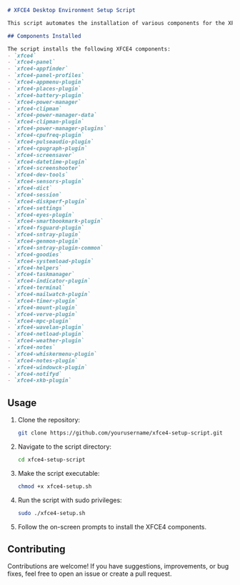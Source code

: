 ```markdown
# XFCE4 Desktop Environment Setup Script

This script automates the installation of various components for the XFCE4 desktop environment on Debian-based systems using the `apt` package manager.

## Components Installed

The script installs the following XFCE4 components:
- `xfce4`
- `xfce4-panel`
- `xfce4-appfinder`
- `xfce4-panel-profiles`
- `xfce4-appmenu-plugin`
- `xfce4-places-plugin`
- `xfce4-battery-plugin`
- `xfce4-power-manager`
- `xfce4-clipman`
- `xfce4-power-manager-data`
- `xfce4-clipman-plugin`
- `xfce4-power-manager-plugins`
- `xfce4-cpufreq-plugin`
- `xfce4-pulseaudio-plugin`
- `xfce4-cpugraph-plugin`
- `xfce4-screensaver`
- `xfce4-datetime-plugin`
- `xfce4-screenshooter`
- `xfce4-dev-tools`
- `xfce4-sensors-plugin`
- `xfce4-dict`
- `xfce4-session`
- `xfce4-diskperf-plugin`
- `xfce4-settings`
- `xfce4-eyes-plugin`
- `xfce4-smartbookmark-plugin`
- `xfce4-fsguard-plugin`
- `xfce4-sntray-plugin`
- `xfce4-genmon-plugin`
- `xfce4-sntray-plugin-common`
- `xfce4-goodies`
- `xfce4-systemload-plugin`
- `xfce4-helpers`
- `xfce4-taskmanager`
- `xfce4-indicator-plugin`
- `xfce4-terminal`
- `xfce4-mailwatch-plugin`
- `xfce4-timer-plugin`
- `xfce4-mount-plugin`
- `xfce4-verve-plugin`
- `xfce4-mpc-plugin`
- `xfce4-wavelan-plugin`
- `xfce4-netload-plugin`
- `xfce4-weather-plugin`
- `xfce4-notes`
- `xfce4-whiskermenu-plugin`
- `xfce4-notes-plugin`
- `xfce4-windowck-plugin`
- `xfce4-notifyd`
- `xfce4-xkb-plugin`
```
## Usage

1. Clone the repository:
   ```sh
   git clone https://github.com/yourusername/xfce4-setup-script.git
   ```

2. Navigate to the script directory:
   ```sh
   cd xfce4-setup-script
   ```

3. Make the script executable:
   ```sh
   chmod +x xfce4-setup.sh
   ```

4. Run the script with sudo privileges:
   ```sh
   sudo ./xfce4-setup.sh
   ```

5. Follow the on-screen prompts to install the XFCE4 components.

## Contributing

Contributions are welcome! If you have suggestions, improvements, or bug fixes, feel free to open an issue or create a pull request.
